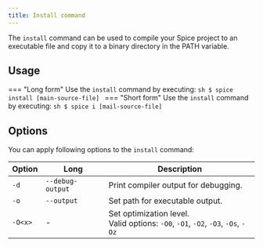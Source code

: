 ```yaml
---
title: Install command
---
```


The `install` command can be used to compile your Spice project to an executable file and copy it to a binary directory in the PATH variable.

## Usage
=== "Long form"
    Use the `install` command by executing:
    ```sh
    $ spice install [main-source-file]
    ```
=== "Short form"
    Use the `install` command by executing:
    ```sh
    $ spice i [mail-source-file]
    ```

## Options
You can apply following options to the `install` command:

| Option  | Long             | Description                                                                        |
| ------- | ---------------- | ---------------------------------------------------------------------------------- |
| `-d`    | `--debug-output` | Print compiler output for debugging.                                               |
| `-o`    | `--output`       | Set path for executable output.                                                    |
| `-O<x>` | -                | Set optimization level. <br> Valid options: `-O0`, `-O1`, `-O2`, `-O3`, `-Os`, `-Oz`                            |